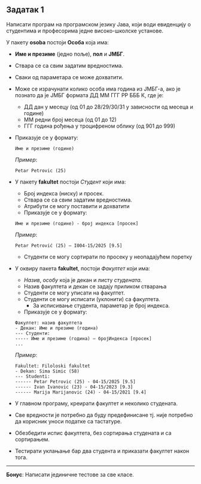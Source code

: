## Задатак 1
Написати програм на програмском језику Јава, који води евиденцију о студентима и професорима једне високо-школске установе.

У пакету **osoba** постоји **Особа** која има:
* **Име и презиме** (једно поље), **пол** и **ЈМБГ**.
* Ствара се са свим задатим вредностима.
* Сваки од параметара се може дохватити.
* Може се израчунати колико особа има година из ЈМБГ-а, ако је познато да је ЈМБГ формата ДД ММ ГГГ РР БББ К, где је:
  * ДД дан у месецу (од 01 до 28/29/30/31 у зависности од месеца и године)
  * ММ редни број месеца (од 01 до 12)
  * ГГГ година рођења у троцифреном облику (од 901 до 999)
* Приказује се у формату:
  ```
  Име и презиме (године)
  ```
  *Пример*:
  ```
  Petar Petrovic (25)
  ```

* У пакету **fakultet** постоји *Студент* који има:
  * Број индекса (ниску) и просек.
  * Ствара се са свим задатим вредностима.
  * Атрибути се могу поставити и дохватити
  * Приказује се у формату:
  ```
  Име и презиме (године) - број индекса [просек]
  ```
  *Пример*:
  ```
  Petar Petrović (25) – I004-15/2025 [9.5]
  ```
  * Студенти се могу сортирати по просеку у неопадајућем поретку

* У оквиру пакета **fakultet**, постоји *Факултет* који има:
  * *Назив*, *особу* која је декан и листу *студената*.
  * Назив факултета и декан се задају приликом стварања
  * Студенти се могу уписати на факултет.
  * Студенти се могу исписати (уклонити) са факултета.
    * За исписивање студента, параметар је број индекса.
  * Приказује се у формату:
  ```aiignore
  Факултет: назив факултета
  - Декан: Име и презиме (година)
  --- Студенти:
  ----- Име и презиме (година) – бројИндекса [просек]
  ...
  ```
  *Пример*:
  ```
  Fakultet: Filoloski fakultet
  - Dekan: Sima Simic (58)
  --- Studenti:
  ------ Petar Petrovic (25) - 04-15/2025 [9.5]
  ------ Ivan Ivanovic (23) - 04-15/2023 [9.3]
  ------ Marija Marijanovic (24) - 04-15/2021 [9.4]
  ```
  
* У главном програму, креирати факултет и неколико студената. 
* Све вредности је потребно да буду предефинисане тј. није потребно да корисник уноси податке са тастатуре. 
* Обезбедити испис факултета, без сортирања студената и са сортирањем.
* Тестирати уклањање бар два студента и приказати факултет након тога.

---
**Бонус**: Написати јединичне тестове за све класе.

